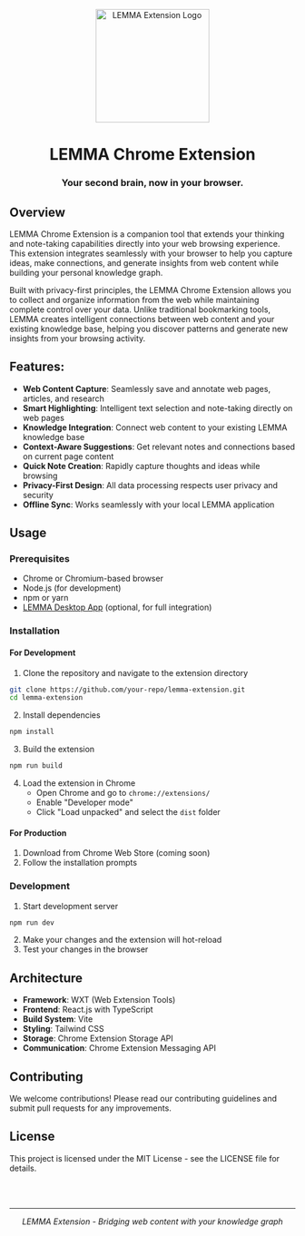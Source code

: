 <p align="center">
<img style="align:center;" src="https://github.com/user-attachments/assets/placeholder-logo" alt="LEMMA Extension Logo" width="200" />
</p>

<h1 align="center">LEMMA Chrome Extension</h1>

<h3 align="center">Your second brain, now in your browser.</h3>

## Overview

LEMMA Chrome Extension is a companion tool that extends your thinking and note-taking capabilities directly into your web browsing experience. This extension integrates seamlessly with your browser to help you capture ideas, make connections, and generate insights from web content while building your personal knowledge graph.

Built with privacy-first principles, the LEMMA Chrome Extension allows you to collect and organize information from the web while maintaining complete control over your data. Unlike traditional bookmarking tools, LEMMA creates intelligent connections between web content and your existing knowledge base, helping you discover patterns and generate new insights from your browsing activity.

## Features:
- **Web Content Capture**: Seamlessly save and annotate web pages, articles, and research
- **Smart Highlighting**: Intelligent text selection and note-taking directly on web pages
- **Knowledge Integration**: Connect web content to your existing LEMMA knowledge base
- **Context-Aware Suggestions**: Get relevant notes and connections based on current page content
- **Quick Note Creation**: Rapidly capture thoughts and ideas while browsing
- **Privacy-First Design**: All data processing respects user privacy and security
- **Offline Sync**: Works seamlessly with your local LEMMA application

## Usage

### Prerequisites
- Chrome or Chromium-based browser
- Node.js (for development)
- npm or yarn
- [LEMMA Desktop App](https://github.com/snavu/lemma) (optional, for full integration)

### Installation

#### For Development
1. Clone the repository and navigate to the extension directory
```bash
git clone https://github.com/your-repo/lemma-extension.git
cd lemma-extension
```

2. Install dependencies
```bash
npm install
```

3. Build the extension
```bash
npm run build
```

4. Load the extension in Chrome
   - Open Chrome and go to `chrome://extensions/`
   - Enable "Developer mode"
   - Click "Load unpacked" and select the `dist` folder

#### For Production
1. Download from Chrome Web Store (coming soon)
2. Follow the installation prompts

### Development

1. Start development server
```bash
npm run dev
```

2. Make your changes and the extension will hot-reload
3. Test your changes in the browser

## Architecture

- **Framework**: WXT (Web Extension Tools)
- **Frontend**: React.js with TypeScript
- **Build System**: Vite
- **Styling**: Tailwind CSS
- **Storage**: Chrome Extension Storage API
- **Communication**: Chrome Extension Messaging API

## Contributing

We welcome contributions! Please read our contributing guidelines and submit pull requests for any improvements.

## License

This project is licensed under the MIT License - see the LICENSE file for details.

<br>
<br>

---
<p align="center"><em>LEMMA Extension - Bridging web content with your knowledge graph</em></p>
